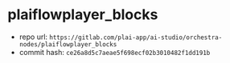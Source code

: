 # plaiflowplayer_blocks
- repo url: `https://gitlab.com/plai-app/ai-studio/orchestra-nodes/plaiflowplayer_blocks`
- commit hash: `ce26a8d5c7aeae5f698ecf02b3010482f1dd191b`